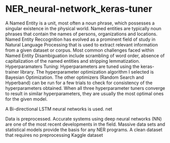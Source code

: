 # NER_neural-network_keras-tuner
A Named Entity is a unit, most often a noun phrase, which possesses a singular existence in the physical world. Named entities are typically noun phrases that contain the names of persons, organizations and locations. Named Entity Reccognition has evolved as a prominent field of study in Natural Language Processing that is
used to extract relevant information from a given dataset or corpus.
Most common challenges faced within Named Entity Disambiguation include scrambling of word order, absence of capitalization of the named entities and stripping lemmatization.
Hyperparamaters Tuning:
Hyperparameters are tuned using the keras-trainer library. The hyperparameter optimization algorithm I selected is Bayesian Optimization. The other optimizers (Random Search and Hyperband) can be run for a few trials to check for consistency of the hyperparameters obtained. When all three hyperparameter tuners converge to result in similar hyperparameters, they are usually the most optimal ones for the given model.

A Bi-directional LSTM neural networks is used. net

Data is preprocessed. Accurate systems using deep neural networks (NN) are one of the most recent
developments in the field.
Massive data sets and statistical models provide the basis for any NER programs.
A clean dataset that requires no preprocessing Kaggle dataset

